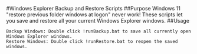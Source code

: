 #Windows Explorer Backup and Restore Scripts
##Purpose
Windows 11 "restore previous folder windows at logon" never work! These scripts let you save and restore all your current Windows Explorer windows.
##Usage

    Backup Windows: Double click !runBackup.bat to save all currently open Windows Explorer windows.
    Restore Windows: Double click !runRestore.bat to reopen the saved windows.
